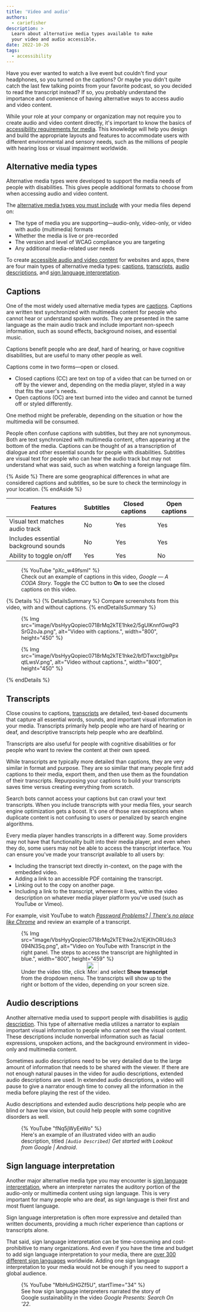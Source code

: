 ```yaml
---
title: 'Video and audio'
authors:
  - cariefisher
description: >
  Learn about alternative media types available to make
  your video and audio accessible.
date: 2022-10-26
tags:
  - accessibility
---
```


Have you ever wanted to watch a live event but couldn't find your headphones,
so you turned on the captions? Or maybe you didn't quite catch the last few
talking points from your favorite podcast, so you decided to read the
transcript instead? If so, you probably understand the importance and
convenience of having alternative ways to access audio and video content. 

While your role at your company or organization may not require you to create
audio and video content directly, it's important to know the basics of
[accessibility requirements for media](https://www.w3.org/WAI/WCAG21/Understanding/time-based-media).
This knowledge will help you design and build the appropriate layouts and
features to accommodate users with different environmental and sensory needs,
such as the millions of people with hearing loss or visual impairment
worldwide.

## Alternative media types

Alternative media types were developed to support the media needs of people
with disabilities. This gives people additional formats to choose from when
accessing audio and video content.

The [alternative media types you must include](https://www.w3.org/WAI/media/av/planning/#wcag-standard)
with your media files depend on:

* The type of media you are supporting&mdash;audio-only, video-only, or video with audio (multimedia) formats
* Whether the media is live or pre-recorded
* The version and level of WCAG compliance you are targeting
* Any additional media-related user needs

To create [accessible audio and video content](https://www.w3.org/WAI/media/av/)
for websites and apps, there are four main types of alternative media types:
[captions](#captions), [transcripts](#transcripts),
[audio descriptions](#audio-descriptions), and
[sign language interpretation](#sign-language-interpretation).

## Captions

One of the most widely used alternative media types are
[captions](https://www.w3.org/WAI/media/av/captions/). Captions are written
text synchronized with multimedia content for people who cannot hear or
understand spoken words. They are presented in the same language as the main
audio track and include important non-speech information, such as sound
effects, background noises, and essential music. 

Captions benefit people who are deaf, hard of hearing, or have cognitive
disabilities, but are useful to many other people as well.

Captions come in two forms&mdash;open or closed. 

* Closed captions (CC) are text on top of a video that can be turned on or off
  by the viewer and, depending on the media player, styled in a way that fits
  the user's needs.
* Open captions (OC) are text burned into the video and cannot be turned off or
  styled differently. 

One method might be preferable, depending on the situation or how the
multimedia will be consumed.

People often confuse captions with subtitles, but they are not synonymous. Both
are text synchronized with multimedia content, often appearing at the bottom of
the media. Captions can be thought of as a transcription of dialogue and other
essential sounds for people with disabilities. Subtitles are visual text for
people who can hear the audio track but may not understand what was said, such
as when watching a foreign language film.

{% Aside %}
There are some geographical differences in what are considered captions and
subtitles, so be sure to check the terminology in your location.
{% endAside %}

<div class="table-wrapper">
  <table>
    <thead>
      <tr>
        <th>Features</th>
        <th>Subtitles</th>
        <th>Closed captions</th>
        <th>Open captions</th>
      </tr>
    </thead>
    <tbody>
      <tr>
        <td>Visual text matches audio track</td>
        <td>No</td>
        <td>Yes</td>
        <td>Yes</td>
      </tr>
      <tr>
        <td>Includes essential background sounds</td>
        <td>No</td>
        <td>Yes</td>
        <td>Yes</td>
      </tr>
      <tr>
        <td>Ability to toggle on/off</td>
        <td>Yes</td>
        <td>Yes</td>
        <td>No</td>
      </tr>
    </tbody>
  </table>
</div>

<figure>
{% YouTube "pXc_w49fsmI" %}
<figcaption>
  Check out an example of captions in this video, <em>Google &mdash; A CODA Story</em>. Toggle the CC button to <strong>On</strong> to see the closed captions on this video.
</figcaption>
</figure>

{% Details %}
{% DetailsSummary %}
Compare screenshots from this video, with and without captions.
{% endDetailsSummary %}
<div class="switcher">
<figure class="screenshot">
{% Img src="image/VbsHyyQopiec0718rMq2kTE1hke2/5gUlKnnfGwqP3SrG2oJa.png", alt="Video with captions.", width="800", height="450" %}
</figure>
<figure class="screenshot">
{% Img src="image/VbsHyyQopiec0718rMq2kTE1hke2/bfDTwxctgjbPpxqtLwsV.png", alt="Video without captions.", width="800", height="450" %}
</figure>
</div>
{% endDetails %}

## Transcripts

Close cousins to captions,
[transcripts](https://www.w3.org/WAI/media/av/transcripts/) are detailed,
text-based documents that capture all essential words, sounds, and important
visual information in your media. Transcripts primarily help people who are
hard of hearing or deaf, and descriptive transcripts help people who are
deafblind. 

Transcripts are also useful for people with cognitive disabilities or for people
who want to review the content at their own speed.

While transcripts are typically more detailed than captions, they are very
similar in format and purpose. They are so similar that many people first add
captions to their media, export them, and then use them as the foundation of
their transcripts. Repurposing your captions to build your transcripts saves
time versus creating everything from scratch.

Search bots cannot access your captions but can crawl your text transcripts.
When you include transcripts with your media files, your search engine
optimization gets a boost. It's one of those rare exceptions when
duplicate content is not confusing to users or penalized by search engine
algorithms.

Every media player handles transcripts in a different way. Some providers may
not have that functionality built into their media player, and even when they
do, some users may not be able to access the transcript interface. You can
ensure you've made your transcript available to all users by:

* Including the transcript text directly in-context, on the page with the
  embedded video.
* Adding a link to an accessible PDF containing the transcript.
* Linking out to the copy on another page.
* Including a link to the transcript, wherever it lives, within the video
  description on whatever media player platform you've used (such as YouTube or
  Vimeo).

For example, visit YouTube to watch [_Password Problems? | There's no place like Chrome_](https://www.youtube.com/watch?v=SlGuvC5nnTA) and review an example of a transcript.

<figure>
{% Img src="image/VbsHyyQopiec0718rMq2kTE1hke2/s1EjKIhORUdo3094N3Sq.png", alt="Video on YouTube with Transcript in the right panel. The steps to access the transcript are highlighted in blue.", width="800", height="459" %}
<figcaption>
  Under the video title, click <img alt="More actions." decoding="async" height="32" loading="lazy" sizes="(min-width: 32px) 32px, calc(100vw - 32px)" src="https://web-dev.imgix.net/image/VbsHyyQopiec0718rMq2kTE1hke2/nRPecn6Da5TYYUfSSRU8.png?auto=format" srcset="https://web-dev.imgix.net/image/VbsHyyQopiec0718rMq2kTE1hke2/nRPecn6Da5TYYUfSSRU8.png?auto=format&amp;w=32 48w,     https://web-dev.imgix.net/image/VbsHyyQopiec0718rMq2kTE1hke2/nRPecn6Da5TYYUfSSRU8.png?auto=format&amp;w=55 55w,     https://web-dev.imgix.net/image/VbsHyyQopiec0718rMq2kTE1hke2/nRPecn6Da5TYYUfSSRU8.png?auto=format&amp;w=62 62w,     https://web-dev.imgix.net/image/VbsHyyQopiec0718rMq2kTE1hke2/nRPecn6Da5TYYUfSSRU8.png?auto=format&amp;w=71 71w,     https://web-dev.imgix.net/image/VbsHyyQopiec0718rMq2kTE1hke2/nRPecn6Da5TYYUfSSRU8.png?auto=format&amp;w=81 81w,     https://web-dev.imgix.net/image/VbsHyyQopiec0718rMq2kTE1hke2/nRPecn6Da5TYYUfSSRU8.png?auto=format&amp;w=92 92w,     https://web-dev.imgix.net/image/VbsHyyQopiec0718rMq2kTE1hke2/nRPecn6Da5TYYUfSSRU8.png?auto=format&amp;w=96 96w" width="32" style="display:inline-block"> and select <strong>Show transcript</strong> from the dropdown menu. The transcripts will show up to the right or bottom of the video, depending on your screen size.
</figcaption>
</figure>

## Audio descriptions

Another alternative media used to support people with disabilities is
[audio description](https://www.w3.org/WAI/media/av/description/). This type
of alternative media utilizes a narrator to explain important visual
information to people who cannot see the visual content. These descriptions
include nonverbal information such as facial expressions, unspoken actions, and
the background environment in video-only and multimedia content.

Sometimes audio descriptions need to be very detailed due to the large amount
of information that needs to be shared with the viewer. If there are not enough
natural pauses in the video for audio descriptions, extended audio descriptions
are used. In extended audio descriptions, a video will pause to give a narrator
enough time to convey all the information in the media before playing the rest
of the video.

Audio descriptions and extended audio descriptions help people who are blind or
have low vision, but could help people with some cognitive disorders as well.

<figure>
{% YouTube "fNq5jWyEeWo" %}
<figcaption>
  Here's an example of an illustrated video with an audio description, titled <em><code>[Audio Described]</code> Get started with Lookout from Google | Android</em>.
</figcaption>
</figure>

## Sign language interpretation

Another major alternative media type you may encounter is [sign language
interpretation](https://www.w3.org/WAI/media/av/sign-languages/), where
an interpreter narrates the auditory portion of the audio-only or multimedia
content using sign language. This is very important for many people who are
deaf, as sign language is their first and most fluent language. 

Sign language interpretation is often more expressive and detailed than written
documents, providing a much richer experience than captions or transcripts
alone.

That said, sign language interpretation can be time-consuming and
cost-prohibitive to many organizations. And even if you have the time and
budget to add sign language interpretation to your media, there are
[over 300 different sign languages](https://en.wikipedia.org/wiki/List_of_sign_languages)
worldwide. Adding one sign language interpretation to your media would not be
enough if you need to support a global audience.

<figure>
{% YouTube "MbHuSHGZf5U", startTime="34" %}
<figcaption>
  See how sign language interpreters narrated the story of Google sustainability in the video <em>Google Presents: Search On '22</em>.
</figcaption>
</figure>
